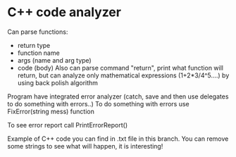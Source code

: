 # C++ code analyzer

Can parse functions:
- return type
- function name
- args (name and arg type)
- code (body)
Also can parse command "return", print what function will return, but can analyze only mathematical expressions (1+2*3/4^5....) by using back polish algorithm

Program have integrated error analyzer (catch, save and then use delegates to do something with errors..)
To do something with errors use FixError(string mess) function

To see error report call PrintErrorReport()

Example of C++ code you can find in .txt file in this branch. You can remove some strings to see what will happen, it is interesting!
